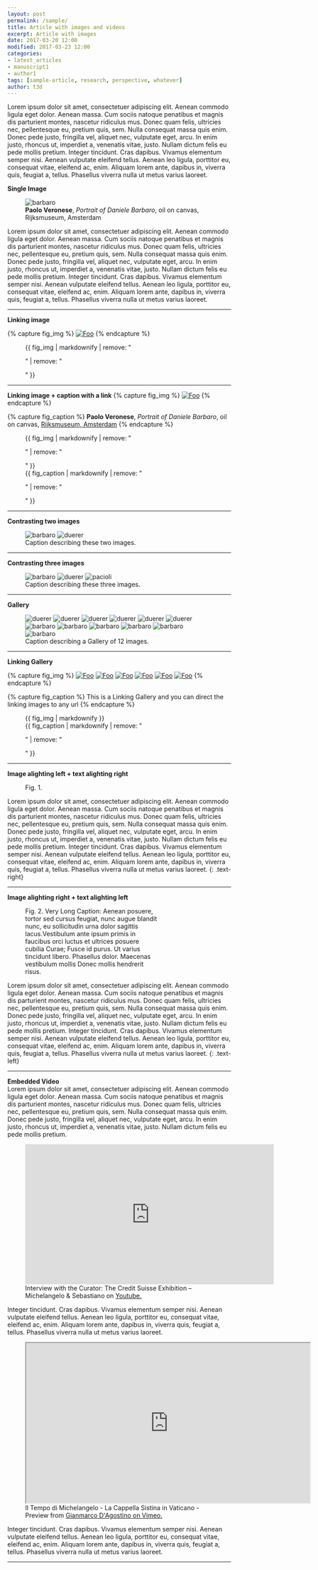 ```yaml
---
layout: post
permalink: /sample/
title: Article with images and videos
excerpt: Article with images
date: 2017-03-20 12:00
modified: 2017-03-23 12:00
categories:
- latest_articles
- manuscript1
- author1
tags: [sample-article, research, perspective, whatever]
author: t3d
---
```

Lorem ipsum dolor sit amet, consectetuer adipiscing elit. Aenean commodo ligula eget dolor. Aenean massa. Cum sociis natoque penatibus et magnis dis parturient montes, nascetur ridiculus mus. Donec quam felis, ultricies nec, pellentesque eu, pretium quis, sem. Nulla consequat massa quis enim. Donec pede justo, fringilla vel, aliquet nec, vulputate eget, arcu. In enim justo, rhoncus ut, imperdiet a, venenatis vitae, justo. Nullam dictum felis eu pede mollis pretium. Integer tincidunt. Cras dapibus. Vivamus elementum semper nisi. Aenean vulputate eleifend tellus. Aenean leo ligula, porttitor eu, consequat vitae, eleifend ac, enim. Aliquam lorem ante, dapibus in, viverra quis, feugiat a, tellus. Phasellus viverra nulla ut metus varius laoreet.

**Single Image**

<figure>
 <img src="/assets/images/barbaro.jpg" alt="barbaro">
 <figcaption><b>Paolo Veronese</b>, <i>Portrait of Daniele Barbaro</i>, oil on canvas, Rijksmuseum, Amsterdam</figcaption>
</figure>

Lorem ipsum dolor sit amet, consectetuer adipiscing elit. Aenean commodo ligula eget dolor. Aenean massa. Cum sociis natoque penatibus et magnis dis parturient montes, nascetur ridiculus mus. Donec quam felis, ultricies nec, pellentesque eu, pretium quis, sem. Nulla consequat massa quis enim. Donec pede justo, fringilla vel, aliquet nec, vulputate eget, arcu. In enim justo, rhoncus ut, imperdiet a, venenatis vitae, justo. Nullam dictum felis eu pede mollis pretium. Integer tincidunt. Cras dapibus. Vivamus elementum semper nisi. Aenean vulputate eleifend tellus. Aenean leo ligula, porttitor eu, consequat vitae, eleifend ac, enim. Aliquam lorem ante, dapibus in, viverra quis, feugiat a, tellus. Phasellus viverra nulla ut metus varius laoreet.

<a href="#top"><i class="fa fa-chevron-up fa-lg fa-pull-right"></i></a> <a href="#top"><i class="fa fa-angle-double-up fa-1x fa-pull-left"></i></a>
<hr>

**Linking image**

{% capture fig_img %}
[![Foo](/assets/images/barbaro.jpg)](http://www.nationalgallery.org.uk/whats-on/exhibitions/the-credit-suisse-exhibition-michelangelo-sebastiano)
{% endcapture %}

<figure>
  {{ fig_img | markdownify | remove: "<p>" | remove: "</p>" }}
</figure>

<hr>

**Linking image + caption with a link**
{% capture fig_img %}
[![Foo](/assets/images/barbaro.jpg)](http://www.nationalgallery.org.uk/whats-on/exhibitions/the-credit-suisse-exhibition-michelangelo-sebastiano)
{% endcapture %}

{% capture fig_caption %}
<b>Paolo Veronese</b>, <i>Portrait of Daniele Barbaro</i>, oil on canvas, <a href="https://www.rijksmuseum.nl/en/collection/SK-A-4011">Rijksmuseum, Amsterdam</a>
{% endcapture %}

<figure>
  {{ fig_img | markdownify | remove: "<p>" | remove: "</p>" }}
  <figcaption>{{ fig_caption | markdownify | remove: "<p>" | remove: "</p>" }}</figcaption>
</figure>

<hr>

**Contrasting two images**

<figure class="half">
	<img src="/assets/images/barbaro.jpg" alt="barbaro">
	<img src="https://upload.wikimedia.org/wikipedia/commons/d/da/DURER1.png" alt="duerer">
	<figcaption>Caption describing these two images.</figcaption>
</figure>

<hr>

**Contrasting three images**
<figure class="third">
	<img src="/assets/images/barbaro.jpg" alt="barbaro">
	<img src="https://upload.wikimedia.org/wikipedia/commons/d/da/DURER1.png" alt="duerer">
  <img src="http://www.rgs.mef.gov.it/export/sites/sitoRGS/rgsimages/lucapacioli.jpg" alt="pacioli">
	<figcaption>Caption describing these three images.</figcaption>
</figure>

<hr>

**Gallery**

<figure class="third">
	<img src="https://upload.wikimedia.org/wikipedia/commons/d/da/DURER1.png" alt="duerer">
	<img src="https://upload.wikimedia.org/wikipedia/commons/d/da/DURER1.png" alt="duerer">
  <img src="https://upload.wikimedia.org/wikipedia/commons/d/da/DURER1.png" alt="duerer">
  <img src="https://upload.wikimedia.org/wikipedia/commons/d/da/DURER1.png" alt="duerer">
	<img src="https://upload.wikimedia.org/wikipedia/commons/d/da/DURER1.png" alt="duerer">
  <img src="https://upload.wikimedia.org/wikipedia/commons/d/da/DURER1.png" alt="duerer">
  <img src="/assets/images/barbaro.jpg" alt="barbaro">
  <img src="/assets/images/barbaro.jpg" alt="barbaro">
  <img src="/assets/images/barbaro.jpg" alt="barbaro">
  <img src="/assets/images/barbaro.jpg" alt="barbaro">
  <img src="/assets/images/barbaro.jpg" alt="barbaro">
  <img src="/assets/images/barbaro.jpg" alt="barbaro">
	<figcaption>Caption describing a Gallery of 12 images.</figcaption>
</figure>

<hr>

**Linking Gallery**

{% capture fig_img %}
[![Foo](/assets/images/barbaro.jpg)](http://www.nationalgallery.org.uk/whats-on/exhibitions/the-credit-suisse-exhibition-michelangelo-sebastiano)
[![Foo](/assets/images/barbaro.jpg)](http://www.nationalgallery.org.uk/whats-on/exhibitions/the-credit-suisse-exhibition-michelangelo-sebastiano)
[![Foo](/assets/images/barbaro.jpg)](http://www.nationalgallery.org.uk/whats-on/exhibitions/the-credit-suisse-exhibition-michelangelo-sebastiano)
[![Foo](https://upload.wikimedia.org/wikipedia/commons/d/da/DURER1.png)](http://www.nationalgallery.org.uk/whats-on/exhibitions/the-credit-suisse-exhibition-michelangelo-sebastiano)
[![Foo](https://upload.wikimedia.org/wikipedia/commons/d/da/DURER1.png)](http://www.nationalgallery.org.uk/whats-on/exhibitions/the-credit-suisse-exhibition-michelangelo-sebastiano)
[![Foo](https://upload.wikimedia.org/wikipedia/commons/d/da/DURER1.png)](http://www.nationalgallery.org.uk/whats-on/exhibitions/the-credit-suisse-exhibition-michelangelo-sebastiano)
{% endcapture %}

{% capture fig_caption %}
This is a Linking Gallery and you can direct the linking images to any url
{% endcapture %}

<figure class="third">
  {{ fig_img | markdownify }}
  <figcaption>{{ fig_caption | markdownify | remove: "<p>" | remove: "</p>" }}</figcaption>
</figure>

<hr>

**Image alighting left + text alighting right**
<figure style="width: 150px" class="align-left">
  <img src="{{ site.url }}{{ site.baseurl }}/assets/images/image-alignment-150x150.jpg" alt="">
  <figcaption>Fig. 1.</figcaption>
</figure>

Lorem ipsum dolor sit amet, consectetuer adipiscing elit. Aenean commodo ligula eget dolor. Aenean massa. Cum sociis natoque penatibus et magnis dis parturient montes, nascetur ridiculus mus. Donec quam felis, ultricies nec, pellentesque eu, pretium quis, sem. Nulla consequat massa quis enim. Donec pede justo, fringilla vel, aliquet nec, vulputate eget, arcu. In enim justo, rhoncus ut, imperdiet a, venenatis vitae, justo. Nullam dictum felis eu pede mollis pretium. Integer tincidunt. Cras dapibus. Vivamus elementum semper nisi. Aenean vulputate eleifend tellus. Aenean leo ligula, porttitor eu, consequat vitae, eleifend ac, enim. Aliquam lorem ante, dapibus in, viverra quis, feugiat a, tellus. Phasellus viverra nulla ut metus varius laoreet.
{: .text-right}

<hr>

**Image alighting right + text alighting left**
<figure style="width: 300px" class="align-right">
  <img src="{{ site.url }}{{ site.baseurl }}/assets/images/image-alignment-300x200.jpg" alt="">
  <figcaption>Fig. 2. Very Long Caption: Aenean posuere, tortor sed cursus feugiat, nunc augue blandit nunc, eu sollicitudin urna dolor sagittis lacus.Vestibulum ante ipsum primis in faucibus orci luctus et ultrices posuere cubilia Curae; Fusce id purus. Ut varius tincidunt libero. Phasellus dolor. Maecenas vestibulum mollis Donec mollis hendrerit risus.</figcaption>
</figure>
Lorem ipsum dolor sit amet, consectetuer adipiscing elit. Aenean commodo ligula eget dolor. Aenean massa. Cum sociis natoque penatibus et magnis dis parturient montes, nascetur ridiculus mus. Donec quam felis, ultricies nec, pellentesque eu, pretium quis, sem. Nulla consequat massa quis enim. Donec pede justo, fringilla vel, aliquet nec, vulputate eget, arcu. In enim justo, rhoncus ut, imperdiet a, venenatis vitae, justo. Nullam dictum felis eu pede mollis pretium. Integer tincidunt. Cras dapibus. Vivamus elementum semper nisi. Aenean vulputate eleifend tellus. Aenean leo ligula, porttitor eu, consequat vitae, eleifend ac, enim. Aliquam lorem ante, dapibus in, viverra quis, feugiat a, tellus. Phasellus viverra nulla ut metus varius laoreet.
{: .text-left}

<hr>

**Embedded Video**
<br>
Lorem ipsum dolor sit amet, consectetuer adipiscing elit. Aenean commodo ligula eget dolor. Aenean massa. Cum sociis natoque penatibus et magnis dis parturient montes, nascetur ridiculus mus. Donec quam felis, ultricies nec, pellentesque eu, pretium quis, sem. Nulla consequat massa quis enim. Donec pede justo, fringilla vel, aliquet nec, vulputate eget, arcu. In enim justo, rhoncus ut, imperdiet a, venenatis vitae, justo. Nullam dictum felis eu pede mollis pretium.

<figure>
  <iframe width="560" height="315" src="https://www.youtube.com/embed/1_IYk5jB7jc" frameborder="0.5" allowfullscreen></iframe>
  <figcaption>Interview with the Curator: The Credit Suisse Exhibition – Michelangelo & Sebastiano on <a href="https://www.youtube.com/watch?v=1_IYk5jB7jc">Youtube.</a></figcaption>
</figure>

Integer tincidunt. Cras dapibus. Vivamus elementum semper nisi. Aenean vulputate eleifend tellus. Aenean leo ligula, porttitor eu, consequat vitae, eleifend ac, enim. Aliquam lorem ante, dapibus in, viverra quis, feugiat a, tellus. Phasellus viverra nulla ut metus varius laoreet.

<figure>
  <iframe src="https://player.vimeo.com/video/34614154?color=ff9933" width="640" height="360" frameborder="1" webkitallowfullscreen mozallowfullscreen allowfullscreen></iframe>
  <figcaption>Il Tempo di Michelangelo - La Cappella Sistina in Vaticano - Preview from <a href="https://vimeo.com/gianmarcodagostino">Gianmarco D&#039;Agostino on Vimeo.</a></figcaption>
</figure>


Integer tincidunt. Cras dapibus. Vivamus elementum semper nisi. Aenean vulputate eleifend tellus. Aenean leo ligula, porttitor eu, consequat vitae, eleifend ac, enim. Aliquam lorem ante, dapibus in, viverra quis, feugiat a, tellus. Phasellus viverra nulla ut metus varius laoreet.

<a href="#top"><i class="fa fa-chevron-up fa-lg fa-pull-right"></i></a> <a href="#top"><i class="fa fa-angle-double-up fa-1x fa-pull-left"></i></a>
<hr>
